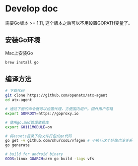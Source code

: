 # Develop doc
需要Go版本 >= 1.11, 这个版本之后可以不用设置GOPATH变量了。

## 安装Go环境
Mac上安装Go

```bash
brew install go
```

## 编译方法
```bash
# 下载代码
git clone https://github.com/openatx/atx-agent
cd atx-agent

# 通过下面的命令就可以设置代理，方便国内用户。国外用户忽略
export GOPROXY=https://goproxy.io

# 使用go.mod管理依赖库
export GO111MODULE=on

# 将assets目录下的文件打包成go代码
go get -v github.com/shurcooL/vfsgen # 不执行这个好像也没关系
go generate

# build for android binary
GOOS=linux GOARCH=arm go build -tags vfs
```